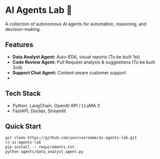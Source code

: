 # AI Agents Lab 🤖
A collection of autonomous AI agents for automation, reasoning, and decision-making.

## Features
- **Data Analyst Agent:** Auto-EDA, visual reports (To be built 1st)
- **Code Review Agent:** Pull Request analysis & suggestions (To be built 2nd)
- **Support Chat Agent:** Context-aware customer support
- 
## Tech Stack
- Python, LangChain, OpenAI API / LLaMA 3
- FastAPI, Docker, Streamlit

## Quick Start
```bash
git clone https://github.com/yourusername/ai-agents-lab.git
cd ai-agents-lab
pip install -r requirements.txt
python agents/data_analyst_agent.py


